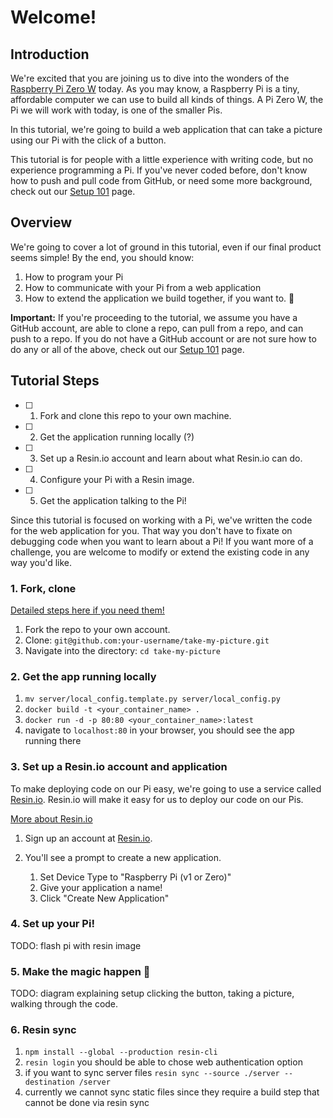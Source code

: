 # Welcome!
## Introduction

We're excited that you are joining us to dive into the wonders of the [Raspberry Pi Zero W](https://www.raspberrypi.org/products/raspberry-pi-zero-w/) today. As you may know, a Raspberry Pi is a tiny, affordable computer we can use to build all kinds of things. A Pi Zero W, the Pi we will work with today, is one of the smaller Pis.

In this tutorial, we're going to build a web application that can take a picture using our Pi with the click of a button.

This tutorial is for people with a little experience with writing code, but no experience programming a Pi.
If you've never coded before, don't know how to push and pull code from GitHub, or need some more background, check out our [Setup 101](#) page.

## Overview
We're going to cover a lot of ground in this tutorial, even if our final product seems simple!
By the end, you should know:
1. How to program your Pi
1. How to communicate with your Pi from a web application
1. How to extend the application we build together, if you want to. :tada:

**Important:**
If you're proceeding to the tutorial, we assume you have a GitHub account, are able to clone a repo, can pull from a repo, and can push to a repo. If you do not have a GitHub account or are not sure how to do any or all of the above, check out our [Setup 101](#) page.

## Tutorial Steps
- [ ] 1. Fork and clone this repo to your own machine.
- [ ] 2. Get the application running locally (?)
- [ ] 3. Set up a Resin.io account and learn about what Resin.io can do.
- [ ] 4. Configure your Pi with a Resin image.
- [ ] 5. Get the application talking to the Pi!

Since this tutorial is focused on working with a Pi, we've written the code for the web application for you. That way you don't have to fixate on debugging code when you want to learn about a Pi! If you want more of a challenge, you are welcome to modify or extend the existing code in any way you'd like.

### 1. Fork, clone
[Detailed steps here if you need them!](https://help.github.com/articles/fork-a-repo/)

1. Fork the repo to your own account.
2. Clone: `git@github.com:your-username/take-my-picture.git`
3. Navigate into the directory: `cd take-my-picture`

### 2. Get the app running locally
1. `mv server/local_config.template.py server/local_config.py`
2. `docker build -t <your_container_name> .`
3. `docker run -d -p 80:80 <your_container_name>:latest`
4. navigate to `localhost:80` in your browser, you should see the app running there

### 3. Set up a Resin.io account and application

To make deploying code on our Pi easy, we're going to use a service called [Resin.io](https://resin.io/). Resin.io will make it easy for us to deploy our code on our Pis.

[More about Resin.io](https://docs.resin.io/understanding/understanding-code-deployment/)

1. Sign up an account at [Resin.io](https://resin.io/).

2. You'll see a prompt to create a new application.
    1. Set Device Type to "Raspberry Pi (v1 or Zero)"
    1. Give your application a name!
    1. Click "Create New Application"

### 4. Set up your Pi!
TODO: flash pi with resin image

### 5. Make the magic happen :tada:
TODO:
diagram explaining setup
clicking the button, taking a picture, walking through the code.

### 6. Resin sync
1. `npm install --global --production resin-cli`
2. `resin login` you should be able to chose web authentication option
3. if you want to sync server files `resin sync --source ./server --destination /server`
4. currently we cannot sync static files since they require a build step that cannot be done via resin sync
